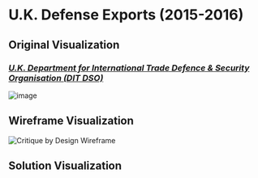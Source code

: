 # U.K. Defense Exports (2015-2016)
## Original Visualization
### *[U.K. Department for International Trade Defence & Security Organisation (DIT DSO)](https://assets.publishing.service.gov.uk/government/uploads/system/uploads/attachment_data/file/631343/UK_defence_and_security_export_statistics_2016_Final_Version.pdf)*
![image](https://user-images.githubusercontent.com/93099291/141019156-0bb9ecea-bbf9-4816-adef-0d16deebef79.png)
## Wireframe Visualization
![Critique by Design Wireframe](https://user-images.githubusercontent.com/93099291/141019343-c5e09cc9-537c-42ce-ac88-acd7cad3e922.png)
## Solution Visualization
<div class="flourish-embed flourish-chart" data-src="visualisation/7753690"><script src="https://public.flourish.studio/resources/embed.js"></script></div>
